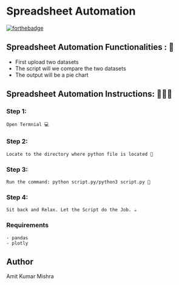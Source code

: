 # <b>Spreadsheet Automation</b>

[![forthebadge](https://forthebadge.com/images/badges/made-with-python.svg)](https://forthebadge.com)

## Spreadsheet Automation Functionalities : 🚀

- First upload two datasets
- The script will we compare the two datasets
- The output will be a pie chart

## Spreadsheet Automation Instructions: 👨🏻‍💻

### Step 1:

    Open Termnial 💻

### Step 2:

    Locate to the directory where python file is located 📂

### Step 3:

    Run the command: python script.py/python3 script.py 🧐

### Step 4:

    Sit back and Relax. Let the Script do the Job. ☕

### Requirements

    - pandas
    - plotly

## Author

Amit Kumar Mishra
